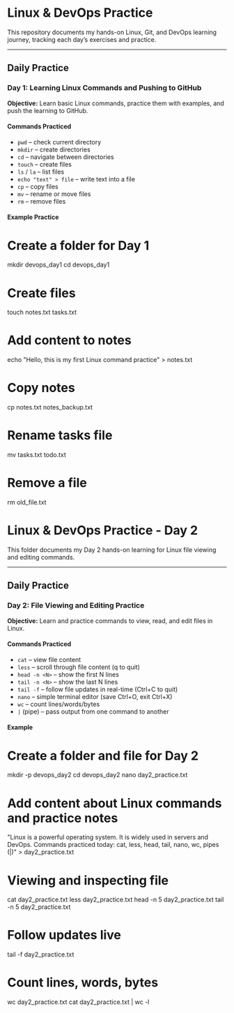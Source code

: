 # Linux & DevOps Practice
This repository documents my hands-on Linux, Git, and DevOps learning journey, tracking each day’s exercises and practice.

---

## Daily Practice

### Day 1: Learning Linux Commands and Pushing to GitHub
**Objective:** Learn basic Linux commands, practice them with examples, and push the learning to GitHub.

#### Commands Practiced
- `pwd` – check current directory
- `mkdir` – create directories
- `cd` – navigate between directories
- `touch` – create files
- `ls` / `la` – list files
- `echo "text" > file` – write text into a file
- `cp` – copy files
- `mv` – rename or move files
- `rm` – remove files

#### Example Practice

# Create a folder for Day 1
mkdir devops_day1
cd devops_day1

# Create files
touch notes.txt tasks.txt

# Add content to notes
echo "Hello, this is my first Linux command practice" > notes.txt

# Copy notes
cp notes.txt notes_backup.txt

# Rename tasks file
mv tasks.txt todo.txt

# Remove a file
rm old_file.txt

# Linux & DevOps Practice - Day 2
This folder documents my Day 2 hands-on learning for Linux file viewing and editing commands.

---

## Daily Practice

### Day 2: File Viewing and Editing Practice
**Objective:** Learn and practice commands to view, read, and edit files in Linux.

#### Commands Practiced
- `cat` – view file content
- `less` – scroll through file content (q to quit)
- `head -n <N>` – show the first N lines
- `tail -n <N>` – show the last N lines
- `tail -f` – follow file updates in real-time (Ctrl+C to quit)
- `nano` – simple terminal editor (save Ctrl+O, exit Ctrl+X)
- `wc` – count lines/words/bytes
- `|` (pipe) – pass output from one command to another

#### Example
# Create a folder and file for Day 2
mkdir -p devops_day2
cd devops_day2
nano day2_practice.txt

# Add content about Linux commands and practice notes
 "Linux is a powerful operating system.
It is widely used in servers and DevOps.
Commands practiced today: cat, less, head, tail, nano, wc, pipes (|)" > day2_practice.txt

# Viewing and inspecting file
cat day2_practice.txt
less day2_practice.txt
head -n 5 day2_practice.txt
tail -n 5 day2_practice.txt

# Follow updates live
tail -f day2_practice.txt

# Count lines, words, bytes
wc day2_practice.txt
cat day2_practice.txt | wc -l
